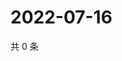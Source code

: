 # 2022-07-16

共 0 条

<!-- BEGIN WEIBO -->
<!-- 最后更新时间 Sat Jul 16 2022 09:41:17 GMT+0800 (China Standard Time) -->

<!-- END WEIBO -->
